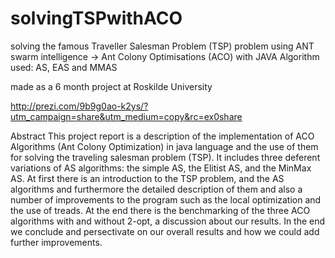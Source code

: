 solvingTSPwithACO
==========================================

solving the famous Traveller Salesman Problem (TSP) problem
using ANT swarm intelligence ->  Ant Colony Optimisations (ACO) with JAVA
Algorithm used: AS, EAS and MMAS

made as a 6 month project at Roskilde University

http://prezi.com/9b9g0ao-k2ys/?utm_campaign=share&utm_medium=copy&rc=ex0share

Abstract
This project report is a description of the implementation of ACO Algorithms (Ant Colony
Optimization) in java language and the use of them for solving the traveling salesman problem
(TSP). It includes three deferent variations of AS algorithms: the simple AS, the Elitist AS, and the
MinMax AS. At first there is an introduction to the TSP problem, and the AS algorithms and
furthermore the detailed description of them and also a number of improvements to the program
such as the local optimization and the use of treads. At the end there is the benchmarking of the
three ACO algorithms with and without 2-opt, a discussion about our results. In the end we
conclude and persectivate on our overall results and how we could add further improvements.
